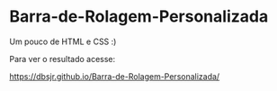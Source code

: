 # Barra-de-Rolagem-Personalizada
Um pouco de HTML e CSS :) 

Para ver o resultado acesse:

https://dbsjr.github.io/Barra-de-Rolagem-Personalizada/
